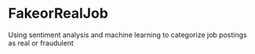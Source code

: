 # FakeorRealJob
Using sentiment analysis and machine learning to categorize job postings as real or fraudulent
